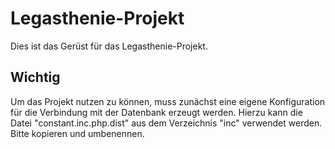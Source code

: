 Legasthenie-Projekt
===================
Dies ist das Gerüst für das Legasthenie-Projekt.

Wichtig
-------------------
Um das Projekt nutzen zu können, muss zunächst eine eigene Konfiguration für die Verbindung mit der Datenbank erzeugt werden. Hierzu kann die Datei "constant.inc.php.dist" aus dem Verzeichnis "inc" verwendet werden. Bitte kopieren und umbenennen.